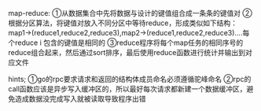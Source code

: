 map-reduce:
    ①从数据集合中先将数据与设计的键值组合成一条条的键值对
    ②根据分区算法，将键值对放入不同分区中等待reduce，形成类似如下结构：
    map1->(reduce1,reduce2,reduce3),map2->(reduce1,reduce2,reduce3)....每个reduce i 包含的键值是相同的
    ③reduce程序将每个map任务的相同序号的reduce组合起来，然后通过sort排序，最后使用reduce函数进行统计并输出到对应文件

hints;
    ①go的rpc要求请求和返回的结构体成员命名必须遵循驼峰命名
    ②rpc的call函数应该是异步写入缓冲区的，所以最好每次请求都新建一个数据缓冲区，避免造成数据没完成写入就被读取导致程序出错